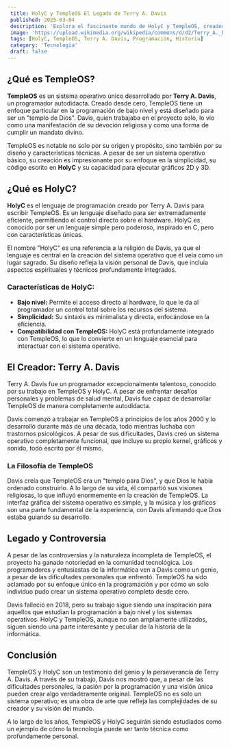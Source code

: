 ```yaml
---
 title: HolyC y TempleOS El Legado de Terry A. Davis
 published: 2025-03-04
 description: 'Explora el fascinante mundo de HolyC y TempleOS, creados por Terry A. Davis, un programador autodidacta.'
 image: 'https://upload.wikimedia.org/wikipedia/commons/d/d2/Terry_A._Davis_%28cropped%29.jpg'
 tags: [HolyC, TempleOS, Terry A. Davis, Programación, Historia]
 category: 'Tecnología'
 draft: false
---
```


## ¿Qué es TempleOS?

**TempleOS** es un sistema operativo único desarrollado por **Terry A. Davis**, un programador autodidacta. Creado desde cero, TempleOS tiene un enfoque particular en la programación de bajo nivel y está diseñado para ser un "templo de Dios". Davis, quien trabajaba en el proyecto solo, lo vio como una manifestación de su devoción religiosa y como una forma de cumplir un mandato divino.

TempleOS es notable no solo por su origen y propósito, sino también por su diseño y características técnicas. A pesar de ser un sistema operativo básico, su creación es impresionante por su enfoque en la simplicidad, su código escrito en **HolyC** y su capacidad para ejecutar gráficos 2D y 3D.

## ¿Qué es HolyC?

**HolyC** es el lenguaje de programación creado por Terry A. Davis para escribir TempleOS. Es un lenguaje diseñado para ser extremadamente eficiente, permitiendo el control directo sobre el hardware. HolyC es conocido por ser un lenguaje simple pero poderoso, inspirado en C, pero con características únicas. 

El nombre "HolyC" es una referencia a la religión de Davis, ya que el lenguaje es central en la creación del sistema operativo que él veía como un lugar sagrado. Su diseño refleja la visión personal de Davis, que incluía aspectos espirituales y técnicos profundamente integrados.

### Características de HolyC:

- **Bajo nivel:** Permite el acceso directo al hardware, lo que le da al programador un control total sobre los recursos del sistema.
- **Simplicidad:** Su sintaxis es minimalista y directa, enfocándose en la eficiencia.
- **Compatibilidad con TempleOS:** HolyC está profundamente integrado con TempleOS, lo que lo convierte en un lenguaje esencial para interactuar con el sistema operativo.

## El Creador: Terry A. Davis

Terry A. Davis fue un programador excepcionalmente talentoso, conocido por su trabajo en TempleOS y HolyC. A pesar de enfrentar desafíos personales y problemas de salud mental, Davis fue capaz de desarrollar TempleOS de manera completamente autodidacta. 

Davis comenzó a trabajar en TempleOS a principios de los años 2000 y lo desarrolló durante más de una década, todo mientras luchaba con trastornos psicológicos. A pesar de sus dificultades, Davis creó un sistema operativo completamente funcional, que incluye su propio kernel, gráficos y sonido, todo escrito por él mismo.

### La Filosofía de TempleOS

Davis creía que TempleOS era un "templo para Dios", y que Dios le había ordenado construirlo. A lo largo de su vida, él compartió sus visiones religiosas, lo que influyó enormemente en la creación de TempleOS. La interfaz gráfica del sistema operativo es simple, y la música y los gráficos son una parte fundamental de la experiencia, con Davis afirmando que Dios estaba guiando su desarrollo.

## Legado y Controversia

A pesar de las controversias y la naturaleza incompleta de TempleOS, el proyecto ha ganado notoriedad en la comunidad tecnológica. Los programadores y entusiastas de la informática ven a Davis como un genio, a pesar de las dificultades personales que enfrentó. TempleOS ha sido aclamado por su enfoque único en la programación y por cómo un solo individuo pudo crear un sistema operativo completo desde cero.

Davis falleció en 2018, pero su trabajo sigue siendo una inspiración para aquellos que estudian la programación a bajo nivel y los sistemas operativos. HolyC y TempleOS, aunque no son ampliamente utilizados, siguen siendo una parte interesante y peculiar de la historia de la informática.

## Conclusión

TempleOS y HolyC son un testimonio del genio y la perseverancia de Terry A. Davis. A través de su trabajo, Davis nos mostró que, a pesar de las dificultades personales, la pasión por la programación y una visión única pueden crear algo verdaderamente original. TempleOS no es solo un sistema operativo; es una obra de arte que refleja las complejidades de su creador y su visión del mundo.

A lo largo de los años, TempleOS y HolyC seguirán siendo estudiados como un ejemplo de cómo la tecnología puede ser tanto técnica como profundamente personal.


